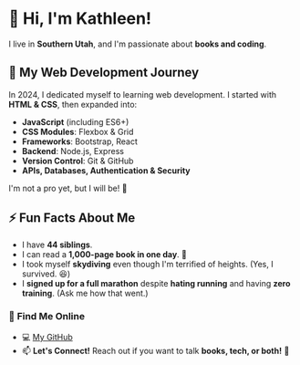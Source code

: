 # 👋 Hi, I'm Kathleen!  

I live in **Southern Utah**, and I'm passionate about **books and coding**.  

## 🌱 My Web Development Journey  
In 2024, I dedicated myself to learning web development. I started with **HTML & CSS**, then expanded into:  
- **JavaScript** (including ES6+)  
- **CSS Modules**: Flexbox & Grid  
- **Frameworks**: Bootstrap, React  
- **Backend**: Node.js, Express  
- **Version Control**: Git & GitHub  
- **APIs, Databases, Authentication & Security**  

I'm not a pro yet, but I will be! 💪  

## ⚡ Fun Facts About Me  
- I have **44 siblings**.  
- I can read a **1,000-page book in one day**. 📖  
- I took myself **skydiving** even though I'm terrified of heights. (Yes, I survived. 😆)
- I **signed up for a full marathon** despite **hating running** and having **zero training**. (Ask me how that went.) 

### 🔗 **Find Me Online**  
- 💻 [My GitHub](https://github.com/katway17)  
- 📫 **Let's Connect!** Reach out if you want to talk **books, tech, or both!** 🚀  
